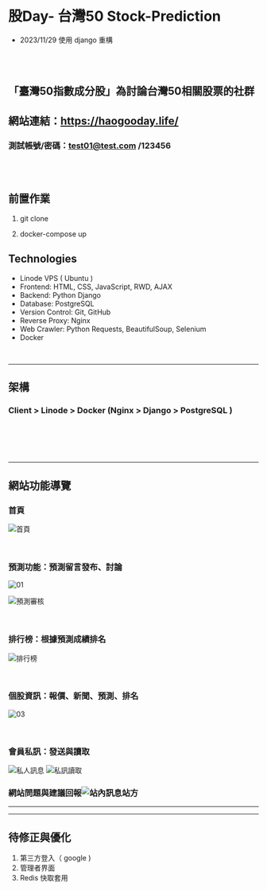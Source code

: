 
# 股Day- 台灣50 Stock-Prediction
* 2023/11/29  使用 django 重構
<br>
<br>

## 「臺灣50指數成分股」為討論台灣50相關股票的社群


## 網站連結：https://haogooday.life/
### 測試帳號/密碼：test01@test.com /123456

<br>
<br>

## 前置作業 ##

1. git clone

2. docker-compose up



## Technologies

<ul>
    <li>Linode VPS ( Ubuntu )</li>
    <li>Frontend: HTML, CSS, JavaScript, RWD, AJAX</li>
    <li>Backend: Python Django</li>
    <li>Database: PostgreSQL</li>
    <li>Version Control: Git, GitHub</li>
    <li>Reverse Proxy: Nginx</li>
    <li>Web Crawler: Python Requests, BeautifulSoup, Selenium</li>
    <li>Docker</li>

</ul>



<br>

<hr/>

## 架構

### Client > Linode > Docker (Nginx > Django > PostgreSQL )
### 　　　　　　　　　　　　　　　




<br>
<hr/>

## 網站功能導覽

### 首頁
![首頁](https://user-images.githubusercontent.com/73993570/128681001-3cc753bb-4b10-4654-b641-02272da5f0d9.jpg)

<br>

### 預測功能：預測留言發布、討論
![01](https://user-images.githubusercontent.com/73993570/128708380-e3cb8a1a-1bd2-42ab-abd9-ea69277b2c3a.gif)

![預測審核](https://user-images.githubusercontent.com/73993570/128681528-5710a6c4-2482-4000-a24b-3bfa1a882dc4.jpg)

<br>

### 排行榜：根據預測成績排名
![排行榜](https://user-images.githubusercontent.com/73993570/128681551-959f334f-ae94-45db-97ad-6edcedb01987.jpg)

<br>

### 個股資訊：報價、新聞、預測、排名
![03](https://user-images.githubusercontent.com/73993570/128722830-a310c381-edb1-407f-87c0-f4f768571149.gif)

<br>

### 會員私訊：發送與讀取
![私人訊息](https://user-images.githubusercontent.com/73993570/128683441-6373a673-3a1b-4db7-be87-eb50d6851730.jpg)
![私訊讀取](https://user-images.githubusercontent.com/73993570/128683450-041552c1-2ec7-4a82-bb25-6c078fa8681b.jpg)

### 網站問題與建議回報![站內訊息站方](https://user-images.githubusercontent.com/73993570/128683630-96e92d7f-8a8f-4dcc-b65f-f2f0ea5d304d.jpg)
<hr>

<!-- ### 管理者模式：讀取網站問題與建議的私訊
![特殊權限](https://user-images.githubusercontent.com/73993570/128683815-7f690a43-8216-46c3-8a2d-2e3d2bca7072.jpg)
### 管理者模式：刪除預測留言
![特殊權限刪除](https://user-images.githubusercontent.com/73993570/128683832-48c3bb78-2bbd-4ff1-ae98-64de8c19f769.jpg) -->

----

## 待修正與優化
1. 第三方登入（ google )
2. 管理者界面
3. Redis 快取套用